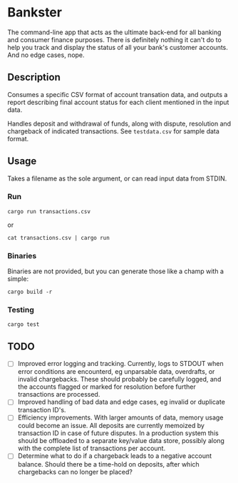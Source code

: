 # Bankster

The command-line app that acts as the ultimate back-end for all banking and
consumer finance purposes. There is definitely nothing it can't do to help you
track and display the status of all your bank's customer accounts.  And no edge
cases, nope.

## Description

Consumes a specific CSV format of account transation data, and outputs a report
describing final account status for each client mentioned in the input data.

Handles deposit and withdrawal of funds, along with dispute, resolution and
chargeback of indicated transactions. See `testdata.csv` for sample data
format.

## Usage

Takes a filename as the sole argument, or can read input data from STDIN.

### Run

```
cargo run transactions.csv
```

or

```
cat transactions.csv | cargo run
```

### Binaries

Binaries are not provided, but you can generate those like a champ with a simple:

```
cargo build -r
```

### Testing

```
cargo test
```

## TODO

  * [ ] Improved error logging and tracking. Currently, logs to STDOUT when error conditions are encounterd, eg unparsable data, overdrafts, or invalid chargebacks. These should
  probably be carefully logged, and the accounts flagged or marked for resolution before further transactions are processed.
  * [ ] Improved handling of bad data and edge cases, eg invalid or duplicate transaction ID's.
  * [ ] Efficiency improvements. With larger amounts of data, memory usage could become an issue. All deposits are currently memoized by transaction ID in case of future disputes. In a production system this should be offloaded to a separate key/value data store, possibly along with the complete list of transactions per account.
  * [ ] Determine what to do if a chargeback leads to a negative account balance. Should there be a time-hold on deposits, after which chargebacks can no longer be placed?
